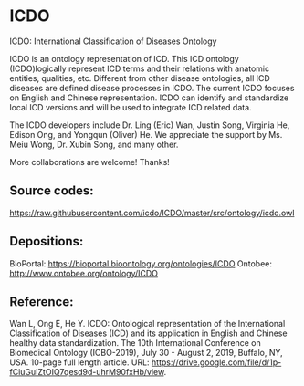 # ICDO
ICDO: International Classification of Diseases Ontology

ICDO is an ontology representation of ICD. This ICD ontology (ICDO)logically represent ICD terms and their relations with anatomic entities, qualities, etc. Different from other disease ontologies, all ICD diseases are defined disease processes in ICDO. The current ICDO focuses on English and Chinese representation. ICDO can identify and standardize local ICD versions and will be used to integrate ICD related data. 

The ICDO developers include Dr. Ling (Eric) Wan, Justin Song, Virginia He, Edison Ong, and Yongqun (Oliver) He. We appreciate the support by Ms. Meiu Wong, Dr. Xubin Song, and many other. 

More collaborations are welcome! Thanks! 

## Source codes:
https://raw.githubusercontent.com/icdo/ICDO/master/src/ontology/icdo.owl

## Depositions:
BioPortal: https://bioportal.bioontology.org/ontologies/ICDO 
Ontobee: http://www.ontobee.org/ontology/ICDO  

## Reference:
Wan L, Ong E, He Y. ICDO: Ontological representation of the International Classification of Diseases (ICD) and its application in English and Chinese healthy data standardization. The 10th International Conference on Biomedical Ontology (ICBO-2019), July 30 - August 2, 2019, Buffalo, NY, USA. 10-page full length article. URL: https://drive.google.com/file/d/1p-fCiuGuIZtOIQ7qesd9d-uhrM90fxHb/view. 

